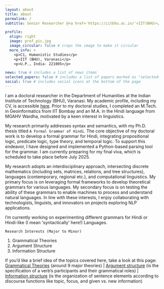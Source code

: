 ```yaml
---
layout: about
title: about
permalink: /
subtitle: Senior Researcher @<a href='https://iitbhu.ac.in/'>IIT(BHU)</a> | sopan.tripathi@gmail.com

profile:
  align: right
  image: prof_pic.jpg
  image_circular: false # crops the image to make it circular
  more_info: >
    <p>C1, Humanistic Studies</p>
    <p>IIT (BHU), Varanasi</p>
    <p>U.P., India- 221005</p>

news: true # includes a list of news items
selected_papers: false # includes a list of papers marked as "selected={true}"
social: true # includes social icons at the bottom of the page
---
```


I am a doctoral researcher in the Department of Humanities at the Indian Institute of Technology (BHU), Varanasi. My academic profile, including my CV, is accessible [here](/cv/). Prior to my doctoral studies, I completed an M.Tech. in Geoinformatics from IIT Bombay and an M.A. in the Hindi language from MGAHV Wardha, motivated by a keen interest in linguistics.  

My research primarily addresses syntax and semantics, with my Ph.D. thesis titled `A Formal Grammar of Hindi`. The core objective of my doctoral work is to develop a formal grammar for Hindi, integrating propositional logic, predicate logic, type theory, and temporal logic. To support this endeavor, I have designed and implemented a Python-based parsing tool for the grammar. I am currently preparing for my final viva, which is scheduled to take place before July 2025.  

My research adopts an interdisciplinary approach, intersecting discrete mathematics (including sets, matrices, relations, and tree structures), languages (contemporary, regional etc.), and computational linguistics. My primary focus is on leveraging formal frameworks to develop theoretical grammars for various languages. My secondary focus is on testing the ability of these grammars to enable machines to process and understand natural languages. In line with these interests, I enjoy collaborating with technologists, linguists, and innovators on projects exploring NLP applications. 

I’m currently working on experimenting different grammars for Hindi or Hindi-like (I mean 'syntactically' here!) Languages. 


`Research Interests (Major to Minor)`

1. Grammatical Theories
2. Argument Structure
3. Information Structure


If you’d like a brief idea of the topics covered here, take a look at this page: [Grammatical Theories](/blog/2025/grammatical-theories/) (around 9 major theories) | [Argument structure](/blog/2025/argument-structure/) (is the specification of a verb’s participants and their grammatical roles) | [Information structure](/blog/2025/information-structure/) (is the organization of sentence elements according to discourse functions like topic, focus, and given vs. new information)